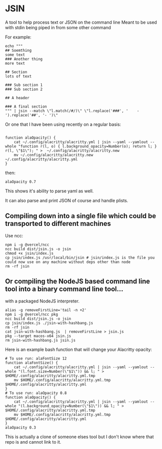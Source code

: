 # JSIN

A tool to help process text or JSON on the command line
Meant to be used with stdin being piped in from some other command

For example:
```
echo """
## Soemthing
some text
### Another thing
more text

## Section
lots of text

### Sub section 1
### Sub section 2

## A header

### A final section
""" | jsin --match \"l.match(/#/)\" \"l.replace('###', '    - ').replace('##', '- ')\"

```

Or one that I have been using recently on a regular basis:

```

function alaOpacity() {
    cat ~/.config/alacritty/alacritty.yml | jsin --yaml --yamlout --whole "function r(l, o) { l.background_opacity=Number(o); return l; }  r(l, \"$1\"); " >  ~/.config/alacritty/alacritty.new
    mv ~/.config/alacritty/alacritty.new ~/.config/alacritty/alacritty.yml
}

```

then:

```
alaOpacity 0.7
```

This shows it's ability to parse yaml as well.

It can also parse and print JSON of course and handle plists.



## Compiling down into a single file which could be transported to different machines
Use ncc:

```
npm i -g @vercel/ncc 
ncc build dist/jsin.js -o jsin
chmod +x jsin/index.js
cp jsin/index.js /usr/local/bin/jsin # jsin/index.js is the file you could now use on any machine without deps other than node
rm -rf jsin
```


## Or compiling the NodeJS based command line tool into a binary command line tool...
with a packaged NodeJS interpreter.

```
alias -g removeFirstLine='tail -n +2'
npm i -g @vercel/ncc pkg
ncc build dist/jsin.js -o jsin
cp jsin/index.js ./jsin-with-hashbang.js 
rm -rf jsin
cat jsin-with-hashbang.js  | removeFirstLine > jsin.js
pkg --target macos-x64 jsin.js
rm jsin-with-hashbang.js jsin.js
```


Here is an example bash function that will change your Alacritty opacity:
```
# To use run: alaFontSize 12
function alaFontSize() {
    cat ~/.config/alacritty/alacritty.yml | jsin --yaml --yamlout --whole "(l.font.size=Number(\"$1\")) && l; " > $HOME/.config/alacritty/alacritty.yml.tmp
    mv $HOME/.config/alacritty/alacritty.yml.tmp $HOME/.config/alacritty/alacritty.yml
}
# To use run: alaOpacity 0.8
function alaOpacity() {
    cat ~/.config/alacritty/alacritty.yml | jsin --yaml --yamlout --whole "(l.background_opacity=Number(\"$1\")) && l; " > $HOME/.config/alacritty/alacritty.yml.tmp
    mv $HOME/.config/alacritty/alacritty.yml.tmp $HOME/.config/alacritty/alacritty.yml
}
alaOpacity 0.3
```




This is actually a clone of someone elses tool but I don't know where that repo is and cannot link to it.
